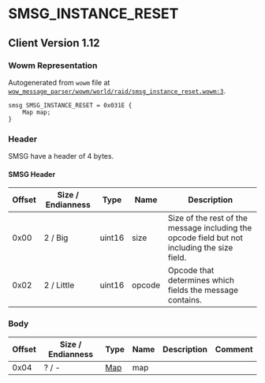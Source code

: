 # SMSG_INSTANCE_RESET

## Client Version 1.12

### Wowm Representation

Autogenerated from `wowm` file at [`wow_message_parser/wowm/world/raid/smsg_instance_reset.wowm:3`](https://github.com/gtker/wow_messages/tree/main/wow_message_parser/wowm/world/raid/smsg_instance_reset.wowm#L3).
```rust,ignore
smsg SMSG_INSTANCE_RESET = 0x031E {
    Map map;
}
```
### Header

SMSG have a header of 4 bytes.

#### SMSG Header

| Offset | Size / Endianness | Type   | Name   | Description |
| ------ | ----------------- | ------ | ------ | ----------- |
| 0x00   | 2 / Big           | uint16 | size   | Size of the rest of the message including the opcode field but not including the size field.|
| 0x02   | 2 / Little        | uint16 | opcode | Opcode that determines which fields the message contains.|

### Body

| Offset | Size / Endianness | Type | Name | Description | Comment |
| ------ | ----------------- | ---- | ---- | ----------- | ------- |
| 0x04 | ? / - | [Map](map.md) | map |  |  |

